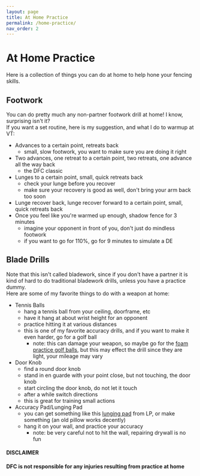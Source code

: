 ```yaml
---
layout: page
title: At Home Practice
permalink: /home-practice/
nav_order: 2
---
```


# At Home Practice
Here is a collection of things you can do at home to help hone your fencing skills.

## Footwork
You can do pretty much any non-partner footwork drill at home! I know, surprising isn't it?  
If you want a set routine, here is my suggestion, and what I do to warmup at VT:
* Advances to a certain point, retreats back
    * small, slow footwork, you want to make sure you are doing it right
* Two advances, one retreat to a certain point, two retreats, one advance all the way back
    * the DFC classic
* Lunges to a certain point, small, quick retreats back
    * check your lunge before you recover
    * make sure your recovery is good as well, don't bring your arm back too soon
* Lunge recover back, lunge recover forward to a certain point, small, quick retreats back
* Once you feel like you're warmed up enough, shadow fence for 3 minutes
    * imagine your opponent in front of you, don't just do mindless footwork
    * if you want to go for 110%, go for 9 minutes to simulate a DE

## Blade Drills
Note that this isn't called bladework, since if you don't have a partner it is kind of hard to do traditional bladework drills, unless you have a practice dummy.   
Here are some of my favorite things to do with a weapon at home:
* Tennis Balls
    * hang a tennis ball from your ceiling, doorframe, etc
    * have it hang at about wrist height for an opponent
    * practice hitting it at various distances
    * this is one of my favorite accuracy drills, and if you want to make it even harder, go for a golf ball
        * note: this can damage your weapon, so maybe go for the [foam practice golf balls](https://www.amazon.com/GoSports-Foam-Golf-Practice-Balls/dp/B07VD3XK3C), but this may effect the drill since they are light, your mileage may vary
* Door Knob
    * find a round door knob
    * stand in en guarde with your point close, but not touching, the door knob
    * start circling the door knob, do not let it touch
    * after a while switch directions
    * this is great for training small actions
* Accuracy Pad/Lunging Pad
    * you can get something like this [lunging pad](https://www.leonpaulusa.com/mini-lunging-pad.html) from LP, or make something (an old pillow works decently)
    * hang it on your wall, and practice your accuracy
        * note: be very careful not to hit the wall, repairing drywall is no fun

#### DISCLAIMER
#### DFC is not responsible for any injuries resulting from practice at home
